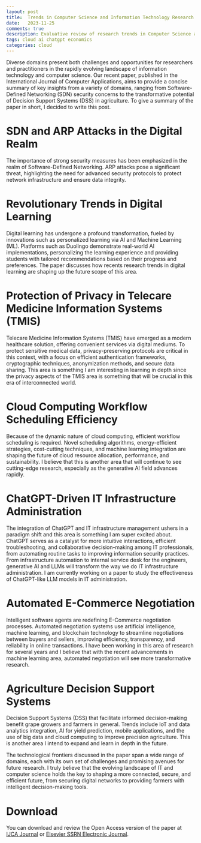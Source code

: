 ```yaml
---
layout: post
title:  Trends in Computer Science and Information Technology Research
date:   2023-11-25
comments: true
description: Evaluative review of research trends in Computer Science and Information Technology
tags: cloud ai chatgpt economics
categories: cloud
---
```

Diverse domains present both challenges and opportunities for researchers and practitioners in the rapidly evolving landscape of information technology and computer science. Our recent paper, published in the International Journal of Computer Applications, aims to provide a concise summary of key insights from a variety of domains, ranging from Software-Defined Networking (SDN) security concerns to the transformative potential of Decision Support Systems (DSS) in agriculture. To give a summary of the paper in short, I decided to write this post.

# SDN and ARP Attacks in the Digital Realm
The importance of strong security measures has been emphasized in the realm of Software-Defined Networking. ARP attacks pose a significant threat, highlighting the need for advanced security protocols to protect network infrastructure and ensure data integrity.

# Revolutionary Trends in Digital Learning
Digital learning has undergone a profound transformation, fueled by innovations such as personalized learning via AI and Machine Learning (ML). Platforms such as Duolingo demonstrate real-world AI implementations, personalizing the learning experience and providing students with tailored recommendations based on their progress and preferences. The paper discusses how recents research trends in digital learning are shaping up the future scope of this area.

# Protection of Privacy in Telecare Medicine Information Systems (TMIS)
Telecare Medicine Information Systems (TMIS) have emerged as a modern healthcare solution, offering convenient services via digital mediums. To protect sensitive medical data, privacy-preserving protocols are critical in this context, with a focus on efficient authentication frameworks, cryptographic techniques, anonymization methods, and secure data sharing. This area is something I am interesting in learning in depth since the privacy aspects of the TMIS area is something that will be crucial in this era of interconnected world.

# Cloud Computing Workflow Scheduling Efficiency
Because of the dynamic nature of cloud computing, efficient workflow scheduling is required. Novel scheduling algorithms, energy-efficient strategies, cost-cutting techniques, and machine learning integration are shaping the future of cloud resource allocation, performance, and sustainability. I believe that this is another area that will continue to see cutting-edge research, especially as the generative AI field advances rapidly.

# ChatGPT-Driven IT Infrastructure Administration
The integration of ChatGPT and IT infrastructure management ushers in a paradigm shift and this area is something I am super excited about. ChatGPT serves as a catalyst for more intuitive interactions, efficient troubleshooting, and collaborative decision-making among IT professionals, from automating routine tasks to improving information security practices. From infrastructure automation to internal service desk for the engineers, generative AI and LLMs will transform the way we do IT infrastructure administration. I am currently working on a paper to study the effectiveness of ChatGPT-like LLM models in IT administration.

# Automated E-Commerce Negotiation
Intelligent software agents are redefining E-Commerce negotiation processes. Automated negotiation systems use artificial intelligence, machine learning, and blockchain technology to streamline negotiations between buyers and sellers, improving efficiency, transparency, and reliability in online transactions. I have been working in this area of research for several years and I believe that with the recent advancements in machine learning area, automated negotiation will see more transformative research.

# Agriculture Decision Support Systems
Decision Support Systems (DSS) that facilitate informed decision-making benefit grape growers and farmers in general. Trends include IoT and data analytics integration, AI for yield prediction, mobile applications, and the use of big data and cloud computing to improve precision agriculture. This is another area I intend to expand and learn in depth in the future.

The technological frontiers discussed in the paper span a wide range of domains, each with its own set of challenges and promising avenues for future research. I truly believe that the evolving landscape of IT and computer science holds the key to shaping a more connected, secure, and efficient future, from securing digital networks to providing farmers with intelligent decision-making tools.

Download
========
You can download and review the Open Access version of the paper at [IJCA Journal](http://dx.doi.org/10.5120/ijca2023923183) or [Elsevier SSRN Electronic Journal](https://ssrn.com/abstract=4560193).